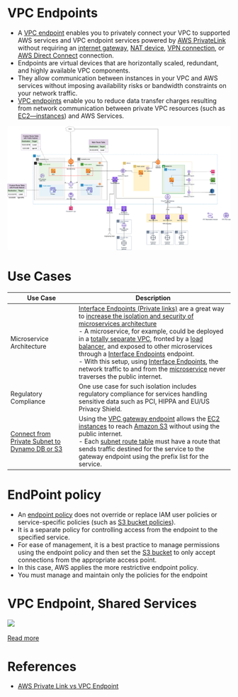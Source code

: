 # VPC Endpoints
- A [VPC endpoint](https://docs.aws.amazon.com/whitepapers/latest/aws-privatelink/what-are-vpc-endpoints.html) enables you to privately connect your VPC to supported AWS services and VPC endpoint services powered by [AWS PrivateLink](AWSPrivateLinkTechnology.md) without requiring an [internet gateway](../../InternetGateway.md), [NAT device](../NATDevices), [VPN connection](../../../4_HybridConnectivity/AWSSiteToSiteVPN.md), or [AWS Direct Connect](../../../4_HybridConnectivity/AWSDirectConnect.md) connection.
- Endpoints are virtual devices that are horizontally scaled, redundant, and highly available VPC components. 
- They allow communication between instances in your VPC and AWS services without imposing availability risks or bandwidth constraints on your network traffic.
- [VPC endpoints]() enable you to reduce data transfer charges resulting from network communication between private VPC resources (such as [EC2—instances](../../../../3_ComputeServices/AmazonEC2/Readme.md)) and AWS Services.

![img.png](../../assets/AWS_VPC.png)

# Use Cases

| Use Case                                                                                                                    | Description                                                                                                                                                                                                                                                                                                                                                                                                                                                                                                                                                                                                                                                                                                  |
|-----------------------------------------------------------------------------------------------------------------------------|--------------------------------------------------------------------------------------------------------------------------------------------------------------------------------------------------------------------------------------------------------------------------------------------------------------------------------------------------------------------------------------------------------------------------------------------------------------------------------------------------------------------------------------------------------------------------------------------------------------------------------------------------------------------------------------------------------------|
| Microservice Architecture                                                                                                   | [Interface Endpoints (Private links)](InterfaceVsGatewayEndPoints.md) are a great way to [increase the isolation and security of microservices architecture](../../../../../1_HLDDesignComponents/1_MicroServicesSOA)<br/>- A microservice, for example, could be deployed in a [totally separate VPC](../../Readme.md), fronted by a [load balancer](../../../2_ApplicationNetworking/ElasticLoadBalancer/Readme.md), and exposed to other microservices through a [Interface Endpoints]() endpoint.<br/>- With this setup, using [Interface Endpoints](), the network traffic to and from the [microservice](../../../../../1_HLDDesignComponents/1_MicroServicesSOA) never traverses the public internet. |
| Regulatory Compliance                                                                                                       | One use case for such isolation includes regulatory compliance for services handling sensitive data such as PCI, HIPPA and EU/US Privacy Shield.                                                                                                                                                                                                                                                                                                                                                                                                                                                                                                                                                             |
| [Connect from Private Subnet to Dynamo DB or S3](https://docs.aws.amazon.com/vpc/latest/privatelink/gateway-endpoints.html) | Using the [VPC gateway endpoint](InterfaceVsGatewayEndPoints.md) allows the [EC2 instances](../../../../3_ComputeServices/AmazonEC2/Readme.md) to reach [Amazon S3](../../../../7_StorageServices/3_ObjectStorageS3/Readme.md) without using the public internet. <br/>- Each [subnet route table](../../../../2c_SecurityServices/2_InfraProtectionServices/VPC/RouteTables.md) must have a route that sends traffic destined for the service to the gateway endpoint using the prefix list for the service.                                                                                                                                                                                      |

# EndPoint policy
- An [endpoint policy](https://docs.aws.amazon.com/vpc/latest/privatelink/vpc-endpoints-access.html) does not override or replace IAM user policies or service-specific policies (such as [S3 bucket policies](../../../../7_StorageServices/3_ObjectStorageS3/Security/BucketPolicy.md)).
- It is a separate policy for controlling access from the endpoint to the specified service.
- For ease of management, it is a best practice to manage permissions using the endpoint policy and then set the [S3 bucket](../../../../7_StorageServices/3_ObjectStorageS3/Readme.md) to only accept connections from the appropriate access point.
- In this case, AWS applies the more restrictive endpoint policy.
- You must manage and maintain only the policies for the endpoint

# VPC Endpoint, Shared Services

![](https://d2908q01vomqb2.cloudfront.net/fc074d501302eb2b93e2554793fcaf50b3bf7291/2020/08/05/VPC-endpoints-3-1024x401.png)

[Read more](https://aws.amazon.com/blogs/architecture/reduce-cost-and-increase-security-with-amazon-vpc-endpoints/)

# References
- [AWS Private Link vs VPC Endpoint](https://stackoverflow.com/questions/66726225/aws-private-link-vs-vpc-endpoint) 